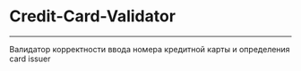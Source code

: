 # Credit-Card-Validator
----
Валидатор корректности ввода номера кредитной карты и определения card issuer
